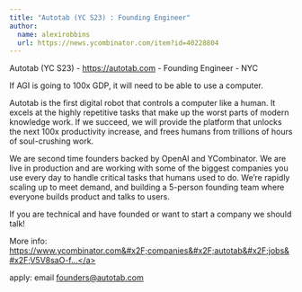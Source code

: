 ```yaml
---
title: "Autotab (YC S23) : Founding Engineer"
author:
  name: alexirobbins
  url: https://news.ycombinator.com/item?id=40228804
---
```

Autotab (YC S23) - <a href="https:&#x2F;&#x2F;autotab.com">https:&#x2F;&#x2F;autotab.com</a> - Founding Engineer - NYC

If AGI is going to 100x GDP, it will need to be able to use a computer.

Autotab is the first digital robot that controls a computer like a human. It excels at the highly repetitive tasks that make up the worst parts of modern knowledge work. If we succeed, we will provide the platform that unlocks the next 100x productivity increase, and frees humans from trillions of hours of soul-crushing work.

We are second time founders backed by OpenAI and YCombinator. We are live in production and are working with some of the biggest companies you use every day to handle critical tasks that humans used to do. We’re rapidly scaling up to meet demand, and building a 5-person founding team where everyone builds product and talks to users.

If you are technical and have founded or want to start a company we should talk!

More info: <a href="https:&#x2F;&#x2F;www.ycombinator.com&#x2F;companies&#x2F;autotab&#x2F;jobs&#x2F;V5V8saO-founding-engineer">https:&#x2F;&#x2F;www.ycombinator.com&#x2F;companies&#x2F;autotab&#x2F;jobs&#x2F;V5V8saO-f...</a>

apply: email founders@autotab.com

